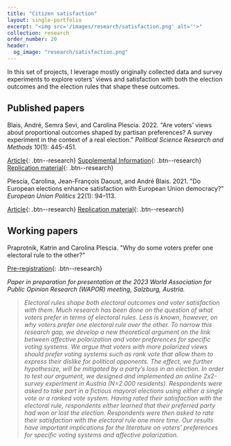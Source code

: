 ```yaml
---
title: "Citizen satisfaction"
layout: single-portfolio
excerpt: "<img src='/images/research/satisfaction.png' alt=''>"
collection: research
order_number: 20
header: 
  og_image: "research/satisfaction.png"
---
```


In this set of projects, I leverage mostly originally collected data and survey experiments to
explore voters' views and satisfaction with both the election outcomes and the election rules that shape these outcomes.

## Published papers

Blais, André, Semra Sevi, and Carolina Plescia. 2022. &quot;Are voters’ views about proportional outcomes shaped by partisan preferences? A survey experiment in the context of a real election.&quot; <i>Political Science Research and Methods</i> 10(1): 445-451.  

[Article](https://doi.org/10.1017/psrm.2021.24){: .btn--research} [Supplemental Information](https://www.cambridge.org/core/journals/political-science-research-and-methods/article/abs/are-voters-views-about-proportional-outcomes-shaped-by-partisan-preferences-a-survey-experiment-in-the-context-of-a-real-election/22CCCF0813A7DF8AC9ADF68AC9B9BDAD#supplementary-materials){: .btn--research} [Replication material](https://doi.org/10.7910/DVN/IL8WSB){: .btn--research}

Plescia, Carolina, Jean-François Daoust, and André Blais. 2021. &quot;Do European elections enhance satisfaction with European Union democracy?&quot; <i>European Union Politics</i> 22(1): 94–113.  

[Article](https://doi.org/10.1057/s41269-021-00203-w){: .btn--research} [Replication material](https://doi.org/10.11587/SAU5AJ){: .btn--research}


## Working papers

Praprotnik, Katrin and Carolina Plescia. &quot;Why do some voters prefer one electoral rule to the other?&quot;

[Pre-registration](https://osf.io/ex67r/){: .btn--research}

<i>Paper in preparation for presentation at the 2023 World Association for Public Opinion Research (WAPOR) meeting, Salzburg, Austria.<i>

>Electoral rules shape both electoral outcomes and voter satisfaction with them. Much research has been done on the question of what voters prefer in terms of electoral rules. Less is known, however, on why voters prefer one electoral rule over the other. To narrow this research gap, we develop a new theoretical argument on the link between affective polarization and voter preferences for specific voting systems. We argue that voters with more polarized views should prefer voting systems such as rank vote that allow them to express their dislike for political opponents. The effect, we further hypothesize, will be mitigated by a party’s loss in an election. In order to test our argument, we designed and implemented an online 2x2-survey experiment in Austria (N=2.000 residents). Respondents were asked to take part in a fictious mayoral elections using either a single vote or a ranked vote system. Having rated their satisfaction with the electoral rule, respondents either learned that their preferred party had won or lost the election. Respondents were then asked to rate their satisfaction with the electoral rule one more time. Our results have important implications for the literature on voters’ preferences for specific voting systems and affective polarization.  

